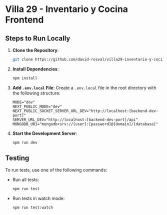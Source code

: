 # Villa 29 - Inventario y Cocina Frontend

## Steps to Run Locally

1. **Clone the Repository**:
   ```bash
   git clone https://github.com/david-rosval/villa29-inventario-y-cocina-frontend-nextjs.git
   ```

2. **Install Dependencies**:
   ```bash
   npm install
   ```

3. **Add `.env.local` File**:
   Create a `.env.local` file in the root directory with the following structure:
   ```env
   MODE="dev"
   NEXT_PUBLIC_MODE="dev"
   NEXT_PUBLIC_SOCKET_SERVER_URL_DEV="http://localhost:[backend-dev-port]"
   SERVER_URL_DEV="http://localhost:[backend-dev-port]/api"
   MONGODB_URI="mongodb+srv://[user]:[password]@[domain]/[database]"
   ```

4. **Start the Development Server**:
   ```bash
   npm run dev
   ```

## Testing

To run tests, use one of the following commands:

- Run all tests:
  ```bash
  npm run test
  ```

- Run tests in watch mode:
  ```bash
  npm run test:watch
  ```
